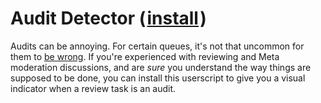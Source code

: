 # Audit Detector (&#8202;[install](https://github.com/CertainPerformance/Stack-Exchange-Userscripts/raw/master/Audit-Detector/StackAuditDetector.user.js)&#8202;)

Audits can be annoying. For certain queues, it's not that uncommon for them to [be wrong](https://meta.stackoverflow.com/questions/303795/i-do-not-understand-why-i-failed-this-audit). If you're experienced with reviewing and Meta moderation discussions, and are *sure* you understand the way things are supposed to be done, you can install this userscript to give you a visual indicator when a review task is an audit.

